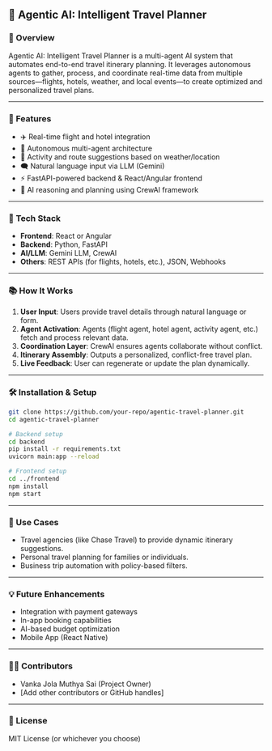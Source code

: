 ## 🧠 Agentic AI: Intelligent Travel Planner

### 📌 Overview
Agentic AI: Intelligent Travel Planner is a multi-agent AI system that automates end-to-end travel itinerary planning. It leverages autonomous agents to gather, process, and coordinate real-time data from multiple sources—flights, hotels, weather, and local events—to create optimized and personalized travel plans.

---

### 🚀 Features
- ✈️ Real-time flight and hotel integration
- 🤖 Autonomous multi-agent architecture
- 🗽 Activity and route suggestions based on weather/location
- 🗨️ Natural language input via LLM (Gemini)
- ⚡ FastAPI-powered backend & React/Angular frontend
- 🧠 AI reasoning and planning using CrewAI framework

---

### 🧹 Tech Stack
- **Frontend**: React or Angular  
- **Backend**: Python, FastAPI  
- **AI/LLM**: Gemini LLM, CrewAI  
- **Others**: REST APIs (for flights, hotels, etc.), JSON, Webhooks  

---

### 📚 How It Works
1. **User Input**: Users provide travel details through natural language or form.
2. **Agent Activation**: Agents (flight agent, hotel agent, activity agent, etc.) fetch and process relevant data.
3. **Coordination Layer**: CrewAI ensures agents collaborate without conflict.
4. **Itinerary Assembly**: Outputs a personalized, conflict-free travel plan.
5. **Live Feedback**: User can regenerate or update the plan dynamically.

---

### 🛠️ Installation & Setup
```bash
git clone https://github.com/your-repo/agentic-travel-planner.git
cd agentic-travel-planner

# Backend setup
cd backend
pip install -r requirements.txt
uvicorn main:app --reload

# Frontend setup
cd ../frontend
npm install
npm start
```

---

### 🌟 Use Cases
- Travel agencies (like Chase Travel) to provide dynamic itinerary suggestions.
- Personal travel planning for families or individuals.
- Business trip automation with policy-based filters.

---

### 💡 Future Enhancements
- Integration with payment gateways
- In-app booking capabilities
- AI-based budget optimization
- Mobile App (React Native)

---

### 👨‍💻 Contributors
- Vanka Jola Muthya Sai (Project Owner)  
- [Add other contributors or GitHub handles]

---

### 📄 License
MIT License (or whichever you choose)
